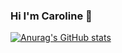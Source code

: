 ### Hi I'm Caroline 👋
[![Anurag's GitHub stats](https://github-readme-stats.vercel.app/api?username=CarolineAlmgren)](https://github.com/CarolineAlmgren/github-readme-stats)
<!--
**CarolineAlmgren/CarolineAlmgren** is a ✨ _special_ ✨ repository because its `README.md` (this file) appears on your GitHub profile.

Here are some ideas to get you started:

- 🔭 I’m currently working on ...
- 🌱 I’m currently learning ...
- 👯 I’m looking to collaborate on ...
- 🤔 I’m looking for help with ...
- 💬 Ask me about ...
- 📫 How to reach me: ...
- 😄 Pronouns: ...
- ⚡ Fun fact: ...
-->
